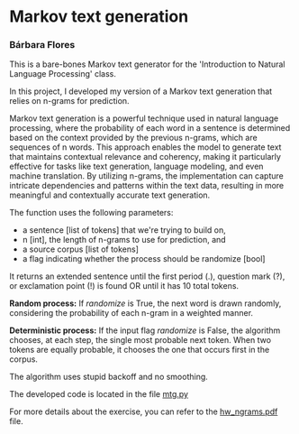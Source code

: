 # Markov text generation
### Bárbara Flores

This is a bare-bones Markov text generator for the 'Introduction to Natural Language Processing' class.

In this project, I developed my version of a Markov text generation that relies on n-grams for prediction.

Markov text generation is a powerful technique used in natural language processing, where the probability of each word in a sentence is determined based on the context provided by the previous n-grams, which are sequences of n words. This approach enables the model to generate text that maintains contextual relevance and coherency, making it particularly effective for tasks like text generation, language modeling, and even machine translation. By utilizing n-grams, the implementation can capture intricate dependencies and patterns within the text data, resulting in more meaningful and contextually accurate text generation.

The function uses the following parameters:

- a sentence [list of tokens] that we're trying to build on,
- n [int], the length of n-grams to use for prediction, and
- a source corpus [list of tokens]
- a flag indicating whether the process should be randomize [bool]

It returns an extended sentence until the first period (.), question mark (?), or exclamation point (!) is found OR until it has 10 total tokens.


**Random process:** If *randomize* is True, the next word is drawn randomly, considering the probability of each n-gram in a weighted manner.

**Deterministic process:** If the input flag *randomize* is False, the algorithm chooses, at each step, the single most probable next token. When two tokens are equally probable, it chooses the one that occurs first in the corpus.

The algorithm uses stupid backoff and no smoothing.

The developed code is located in the file [mtg.py](https://github.com/BarbaraPFloresRios/IDS703_NLP_NaturalLanguageProcessing/blob/main/MarkovTextGenerator/mtg.py)

For more details about the exercise, you can refer to the [hw_ngrams.pdf](https://github.com/BarbaraPFloresRios/IDS703_NLP_NaturalLanguageProcessing/blob/main/MarkovTextGenerator/assignment_instructions.pdf) file.

